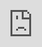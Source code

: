 ```yaml
---
title: Brisbane Valley Rail Trail
description: The Brisbane Valley Rail Trail (or BVRT) is a 161 km off-road bike trail following the route of the old Brisbane Valley rail line, and is the longest trail in the country.
# geo: { "lat": "-27.2591747", "lng": "152.4209202", "zoom": "10" }
fbComments: http://briscycle.com/day-trips/brisbane-valley-rail-trail
thumb: { "image": "/day-trips/brisbane-valley-rail-trail/thumb" }
layout: page
related: day-trips
geo:
  {
    colour: "#754d1d",
    "geojsonUrl": "/day-trips/brisbane-valley-rail-trail/bvrt.geo.json",
  }
tags:
  - day-trips
---
```


The Brisbane Valley Rail Trail (or BVRT) is a 161 km off-road bike trail following the route of the old Brisbane Valley rail line, It is the longest trail in the country.

Explore some of Queensland’s most unique country towns with a wide range of heritage-listed buildings, historic remains, galleries and attractions. Whether going solo, in a group or with the family there is something for everyone.

The trail follows the gentle grade of the old rail line through the Brisbane Valley, including through historic tunnels and fording creeks where old bridges couldn't be maintained. During heavy weather some sections of the trail may be closed.

The trail was constructed in stages between 1996, and was finally finished in 2018.

## Brisbane Valley Rail Trail accommodation

Even though the trail from start to finish is a multi-day affair, wild camping is not legal along the BVRT.

There are paid campsites or hotels in most towns along the trail. Many towns on the northern section also have free camps if you plan to pitch your tent.

Be sure to plan your journey in advance to avoid potential surprises.

## Brisbane Valley Rail Trail adventures

> Queensland's Greatest Rail Trail is open all year round. Really close to Brisbane, it's all off-road and traffic free, just South East Queensland's big skies and distinctive landscapes to enjoy.
>
> Come and experience for yourself why thousands of people love exploring the Brisbane Valley Rail Trail at a leisurely pace on bicycle, on horseback or on foot. Get a group of friends together and come and find out what Queensland country all about.

For more information, check out the [www.brisbanevalleyrailtrail.com.au](https://www.brisbanevalleyrailtrail.com.au) website.

<div class="video"><iframe src="https://player.vimeo.com/video/684071272?byline=0&portrait=0" style="position:absolute;top:0;left:0;width:100%;height:100%;" frameborder="0" allow="autoplay; fullscreen" allowfullscreen></iframe></div>
